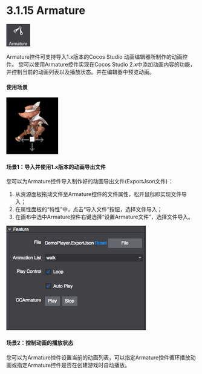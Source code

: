 # 3.1.15 Armature


![](./res/icon.png)

Armature控件可支持导入1.x版本的Cocos Studio 动画编辑器所制作的动画控件。
您可以使用Armature控件实现在Cocos Studio 2.x中添加动画内容的功能，并控制当前的动画列表以及播放状态。并在编辑器中预览动画。

#### 使用场景

![](./res/widget.png)

#### 场景1：导入并使用1.x版本的动画导出文件
您可以为Armature控件导入制作好的动画导出文件(ExportJson文件)：

1. 从资源面板拖动文件至Armature控件的文件属性，松开鼠标即实现文件导入；
2. 在属性面板的“特性”中，点击“导入文件”按钮，选择文件导入；
3. 在画布中选中Armature控件右键选择“设置Armature文件”，选择文件导入。

![](./res/feature.png)

#### 场景2：控制动画的播放状态
您可以为Armature控件设置当前的动画列表，可以指定Armature控件循环播放动画或指定Armature控件是否在创建游戏时自动播放。
